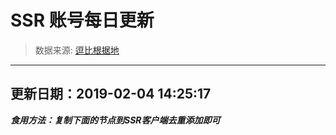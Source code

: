 # SSR 账号每日更新 
> 数据来源: [逗比根据地](https://doub.io/sszhfx/) 
----------------------------------------------
## 更新日期：2019-02-04 14:25:17 
***食用方法：复制下面的节点到SSR客户端去重添加即可***

 